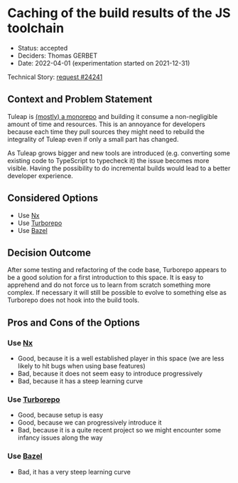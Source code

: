 # Caching of the build results of the JS toolchain

* Status: accepted
* Deciders: Thomas GERBET
* Date: 2022-04-01 (experimentation started on 2021-12-31)

Technical Story: [request #24241](https://tuleap.net/plugins/tracker/?aid=24241)

## Context and Problem Statement

Tuleap is [(mostly) a monorepo](./0007-js-package-manager.md) and building it consume a non-negligible amount of time
and resources. This is an annoyance for developers because each time they pull sources they might need to rebuild the
integrality of Tuleap even if only a small part has changed.

As Tuleap grows bigger and new tools are introduced (e.g. converting some existing code to TypeScript to typecheck it)
the issue becomes more visible. Having the possibility to do incremental builds would lead to a better developer
experience.

## Considered Options

* Use [Nx](https://nx.dev/)
* Use [Turborepo](https://turborepo.org/)
* Use [Bazel](https://bazel.build/)

## Decision Outcome

After some testing and refactoring of the code base, Turborepo appears to be a good solution for a first
introduction to this space. It is easy to apprehend and do not force us to learn from scratch something more complex.
If necessary it will still be possible to evolve to something else as Turborepo does not hook into the build tools.

## Pros and Cons of the Options

### Use [Nx](https://nx.dev/)

* Good, because it is a well established player in this space (we are less likely to hit bugs when using base features)
* Bad, because it does not seem easy to introduce progressively
* Bad, because it has a steep learning curve

### Use [Turborepo](https://turborepo.org/)

* Good, because setup is easy
* Good, because we can progressively introduce it
* Bad, because it is a quite recent project so we might encounter some infancy issues along the way

### Use [Bazel](https://bazel.build/)

* Bad, it has a very steep learning curve
